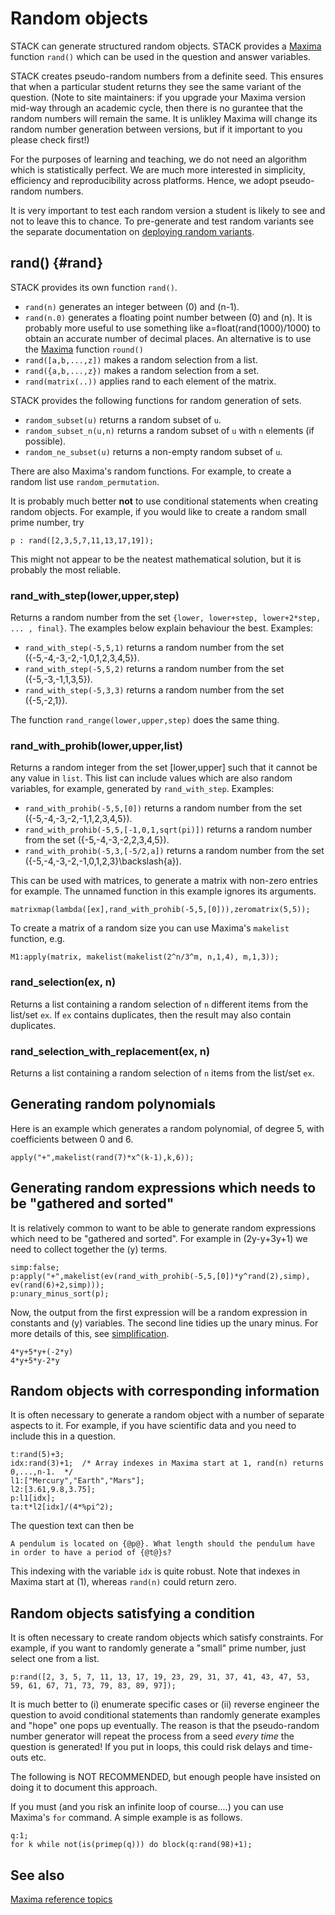 # Random objects

STACK can generate structured random objects.  STACK provides a [Maxima](Maxima.md) function `rand()` which can be used in the question and answer variables.

STACK creates pseudo-random numbers from a definite seed.
This ensures that when a particular student returns they see the same variant of the question.
(Note to site maintainers: if you upgrade your Maxima version mid-way through an academic cycle, then there is no gurantee that the random numbers will remain the same.  It is unlikley Maxima will change its random number generation between versions, but if it important to you please check first!)

For the purposes of learning and teaching, we do not need an algorithm which is statistically perfect. We are much more interested in simplicity, efficiency and reproducibility across platforms. Hence, we adopt pseudo-random numbers.

It is very important to test each random version a student is likely to see and not to leave this to chance.  To pre-generate and test random variants see the separate documentation on [deploying random variants](../Authoring/Deploying.md).

## rand() {#rand}

STACK provides its own function `rand()`.

* `rand(n)` generates an integer between \(0\) and \(n-1\).
* `rand(n.0)` generates a floating point number between \(0\) and \(n\).  It is probably more useful to use something like a=float(rand(1000)/1000)
  to obtain an accurate number of decimal places.  An alternative is to use the [Maxima](Maxima.md) function `round()`
* `rand([a,b,...,z])` makes a random selection from a list.
* `rand({a,b,...,z})` makes a random selection from a set.
* `rand(matrix(..))` applies rand to each element of the matrix.

STACK provides the following functions for random generation of sets.

* `random_subset(u)` returns a random subset of `u`.
* `random_subset_n(u,n)` returns a random subset of `u` with `n` elements (if possible).
* `random_ne_subset(u)` returns a non-empty random subset of `u`.

There are also Maxima's random functions.  For example, to create a random list use `random_permutation`.

It is probably much better **not** to use conditional statements when creating random objects.
For example, if you would like to create a random small prime number, try

    p : rand([2,3,5,7,11,13,17,19]);

This might not appear to be the neatest mathematical solution, but it is probably the most reliable.

### rand_with_step(lower,upper,step) ###

Returns a random number from the set `{lower, lower+step, lower+2*step, ... , final}`. The examples below explain behaviour the best.
Examples:

* `rand_with_step(-5,5,1)` returns a random number from the set \(\{-5,-4,-3,-2,-1,0,1,2,3,4,5\}\).
* `rand_with_step(-5,5,2)` returns a random number from the set \(\{-5,-3,-1,1,3,5\}\).
* `rand_with_step(-5,3,3)` returns a random number from the set \(\{-5,-2,1\}\).

The function `rand_range(lower,upper,step)` does the same thing.

### rand_with_prohib(lower,upper,list) ###

Returns a random integer from the set [lower,upper] such that it cannot be any value in `list`.
This list can include values which are also random variables, for example, generated by `rand_with_step`.
Examples:

* `rand_with_prohib(-5,5,[0])` returns a random number from the set \(\{-5,-4,-3,-2,-1,1,2,3,4,5\}\).
* `rand_with_prohib(-5,5,[-1,0,1,sqrt(pi)])` returns a random number from the set \(\{-5,-4,-3,-2,2,3,4,5\}\).
* `rand_with_prohib(-5,3,[-5/2,a])` returns a random number from the set \(\{-5,-4,-3,-2,-1,0,1,2,3\}\backslash\{a\}\).

This can be used with matrices, to generate a matrix with non-zero entries for example.  The unnamed function in this example ignores its arguments.

    matrixmap(lambda([ex],rand_with_prohib(-5,5,[0])),zeromatrix(5,5));

To create a matrix of a random size you can use Maxima's `makelist` function, e.g.

    M1:apply(matrix, makelist(makelist(2^n/3^m, n,1,4), m,1,3));

### rand_selection(ex, n) ###

Returns a list containing a random selection of `n` different items from the list/set `ex`.  If `ex` contains duplicates, then the result may also contain duplicates.

### rand_selection_with_replacement(ex, n) ###

Returns a list containing a random selection of `n` items from the list/set `ex`.

## Generating random polynomials

Here is an example which generates a random polynomial, of degree 5, with coefficients between 0 and 6.

    apply("+",makelist(rand(7)*x^(k-1),k,6));

## Generating random expressions which needs to be "gathered and sorted"

It is relatively common to want to be able to generate random expressions which need to be "gathered and sorted".  For example in \(2y-y+3y+1\) we need to collect together the \(y\) terms.

    simp:false;
    p:apply("+",makelist(ev(rand_with_prohib(-5,5,[0])*y^rand(2),simp), ev(rand(6)+2,simp)));
    p:unary_minus_sort(p);

Now, the output from the first expression will be a random expression in constants and \(y\) variables.   The second line tidies up the unary minus.  For more details of this, see [simplification](Simplification.md).

    4*y+5*y+(-2*y)
    4*y+5*y-2*y

## Random objects with corresponding information

It is often necessary to generate a random object with a number of separate aspects to it.  For example, if you have scientific data and you need to include this in a question.

    t:rand(5)+3;
    idx:rand(3)+1;  /* Array indexes in Maxima start at 1, rand(n) returns 0,...,n-1.  */
    l1:["Mercury","Earth","Mars"];
    l2:[3.61,9.8,3.75];
    p:l1[idx];
    ta:t*l2[idx]/(4*%pi^2);

The question text can then be

    A pendulum is located on {@p@}. What length should the pendulum have in order to have a period of {@t@}s?

This indexing with the variable `idx` is quite robust.  Note that indexes in Maxima start at \(1\), whereas `rand(n)` could return zero.

## Random objects satisfying a condition

It is often necessary to create random objects which satisfy constraints.  For example, if you want to randomly generate a "small" prime number, just select one from a list.

    p:rand([2, 3, 5, 7, 11, 13, 17, 19, 23, 29, 31, 37, 41, 43, 47, 53, 59, 61, 67, 71, 73, 79, 83, 89, 97]);

It is much better to (i) enumerate specific cases or (ii) reverse engineer the question to avoid conditional statements than randomly generate examples and "hope" one pops up eventually.  The reason is that the pseudo-random number generator will repeat the process from a seed _every time_ the question is generated!  If you put in loops, this could risk delays and time-outs etc.

The following is NOT RECOMMENDED, but enough people have insisted on doing it to document this approach.

If you must (and you risk an infinite loop of course....) you can use Maxima's `for` command.  A simple example is as follows.

    q:1;
    for k while not(is(primep(q))) do block(q:rand(98)+1);


## See also

[Maxima reference topics](index.md#reference)
